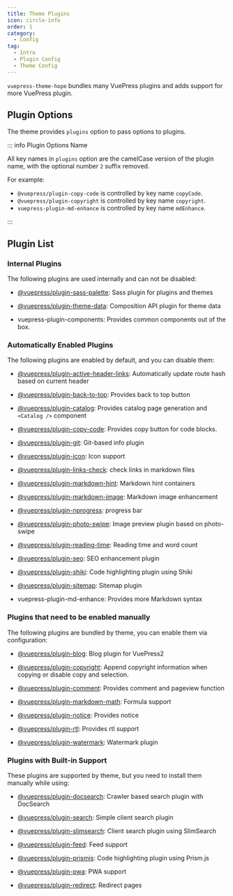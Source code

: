 ```yaml
---
title: Theme Plugins
icon: circle-info
order: 1
category:
  - Config
tag:
  - Intro
  - Plugin Config
  - Theme Config
---
```


`vuepress-theme-hope` bundles many VuePress plugins and adds support for more VuePress plugin.

<!-- more -->

## Plugin Options

The theme provides `plugins` option to pass options to plugins.

::: info Plugin Options Name

All key names in `plugins` option are the camelCase version of the plugin name, with the optional number `2` suffix removed.

For example:

- `@vuepress/plugin-copy-code` is controlled by key name `copyCode`.
- `@vuepress/plugin-copyright` is controlled by key name `copyright`.
- `vuepress-plugin-md-enhance` is controlled by key name `mdEnhance`.

:::

## Plugin List

### Internal Plugins

The following plugins are used internally and can not be disabled:

- [@vuepress/plugin-sass-palette][sass-palette]: Sass plugin for plugins and themes

- [@vuepress/plugin-theme-data][theme-data]: Composition API plugin for theme data

- <ProjectLink name="components">vuepress-plugin-components</ProjectLink>: Provides common components out of the box.

### Automatically Enabled Plugins

The following plugins are enabled by default, and you can disable them:

- [@vuepress/plugin-active-header-links][active-header-links]: Automatically update route hash based on current header

- [@vuepress/plugin-back-to-top][back-to-top]: Provides back to top button

- [@vuepress/plugin-catalog][catalog]: Provides catalog page generation and `<Catalog />` component

- [@vuepress/plugin-copy-code][copy-code]: Provides copy button for code blocks.

- [@vuepress/plugin-git][git]: Git-based info plugin

- [@vuepress/plugin-icon][icon]: Icon support

- [@vuepress/plugin-links-check][links-check]: check links in markdown files

- [@vuepress/plugin-markdown-hint][markdown-hint]: Markdown hint containers

- [@vuepress/plugin-markdown-image][markdown-image]: Markdown image enhancement

- [@vuepress/plugin-nprogress][nprogress]: progress bar

- [@vuepress/plugin-photo-swipe][photo-swipe]: Image preview plugin based on photo-swipe

- [@vuepress/plugin-reading-time][reading-time]: Reading time and word count

- [@vuepress/plugin-seo][seo]: SEO enhancement plugin

- [@vuepress/plugin-shiki][shiki]: Code highlighting plugin using Shiki

- [@vuepress/plugin-sitemap][sitemap]: Sitemap plugin

- <ProjectLink name="md-enhance">vuepress-plugin-md-enhance</ProjectLink>: Provides more Markdown syntax

### Plugins that need to be enabled manually

The following plugins are bundled by theme, you can enable them via configuration:

- [@vuepress/plugin-blog][blog]: Blog plugin for VuePress2

- [@vuepress/plugin-copyright][copyright]: Append copyright information when copying or disable copy and selection.

- [@vuepress/plugin-comment][comment]: Provides comment and pageview function

- [@vuepress/plugin-markdown-math][markdown-math]: Formula support

- [@vuepress/plugin-notice][notice]: Provides notice

- [@vuepress/plugin-rtl][rtl]: Provides rtl support

- [@vuepress/plugin-watermark][watermark]: Watermark plugin

### Plugins with Built-in Support

These plugins are supported by theme, but you need to install them manually while using:

- [@vuepress/plugin-docsearch][docsearch]: Crawler based search plugin with DocSearch

- [@vuepress/plugin-search][search]: Simple client search plugin

- [@vuepress/plugin-slimsearch][slimsearch]: Client search plugin using SlimSearch

- [@vuepress/plugin-feed][feed]: Feed support

- [@vuepress/plugin-prismjs][prismjs]: Code highlighting plugin using Prism.js

- [@vuepress/plugin-pwa][pwa]: PWA support

- [@vuepress/plugin-redirect][redirect]: Redirect pages

[active-header-links]: https://ecosystem.vuejs.press/plugins/development/active-header-links.html
[back-to-top]: https://ecosystem.vuejs.press/plugins/features/back-to-top.html
[blog]: https://ecosystem.vuejs.press/plugins/blog/blog/
[catalog]: https://ecosystem.vuejs.press/plugins/features/catalog.html
[copy-code]: https://ecosystem.vuejs.press/plugins/features/copy-code.html
[comment]: https://ecosystem.vuejs.press/plugins/blog/comment/
[copyright]: https://ecosystem.vuejs.press/plugins/features/copyright.html
[docsearch]: https://ecosystem.vuejs.press/plugins/search/docsearch.html
[feed]: https://ecosystem.vuejs.press/plugins/blog/feed/
[git]: https://ecosystem.vuejs.press/plugins/development/git.html
[icon]: https://ecosystem.vuejs.press/plugins/features/icon.html
[links-check]: https://ecosystem.vuejs.press/plugins/markdown/links-check.html
[markdown-hint]: https://ecosystem.vuejs.press/plugins/markdown/markdown-hint.html
[markdown-image]: https://ecosystem.vuejs.press/plugins/markdown/markdown-image.html
[markdown-math]: https://ecosystem.vuejs.press/plugins/markdown/markdown-math.html
[notice]: https://ecosystem.vuejs.press/plugins/features/notice.html
[nprogress]: https://ecosystem.vuejs.press/plugins/features/nprogress.html
[photo-swipe]: https://ecosystem.vuejs.press/plugins/features/photo-swipe.html
[prismjs]: https://ecosystem.vuejs.press/plugins/markdown/prismjs.html
[pwa]: https://ecosystem.vuejs.press/plugins/pwa/pwa/
[reading-time]: https://ecosystem.vuejs.press/plugins/development/reading-time.html
[redirect]: https://ecosystem.vuejs.press/plugins/tools/redirect.html
[rtl]: https://ecosystem.vuejs.press/plugins/development/rtl.html
[sass-palette]: https://ecosystem.vuejs.press/plugins/development/sass-palette/
[search]: https://ecosystem.vuejs.press/plugins/search/search.html
[seo]: https://ecosystem.vuejs.press/plugins/seo/seo/
[shiki]: https://ecosystem.vuejs.press/plugins/markdown/shiki.html
[sitemap]: https://ecosystem.vuejs.press/plugins/seo/sitemap/
[slimsearch]: https://ecosystem.vuejs.press/plugins/search/slimsearch.html
[theme-data]: https://ecosystem.vuejs.press/plugins/development/theme-data.html
[watermark]: https://ecosystem.vuejs.press/plugins/features/watermark.html
